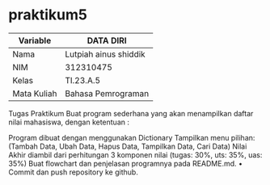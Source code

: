 # praktikum5
| Variable       |    DATA DIRI          |
| ---------------| --------------------- |
| Nama           | Lutpiah ainus shiddik |                                          
| NIM            | 312310475             |
| Kelas          | TI.23.A.5             |
| Mata Kuliah    |Bahasa Pemrograman     |
Tugas Praktikum
Buat program sederhana yang akan menampilkan daftar nilai mahasiswa, dengan ketentuan :

Program dibuat dengan menggunakan Dictionary
Tampilkan menu pilihan: (Tambah Data, Ubah Data, Hapus Data, Tampilkan Data, Cari Data)
Nilai Akhir diambil dari perhitungan 3 komponen nilai (tugas: 30%, uts: 35%, uas: 35%)
Buat flowchart dan penjelasan programnya pada README.md. • Commit dan push repository ke github.
